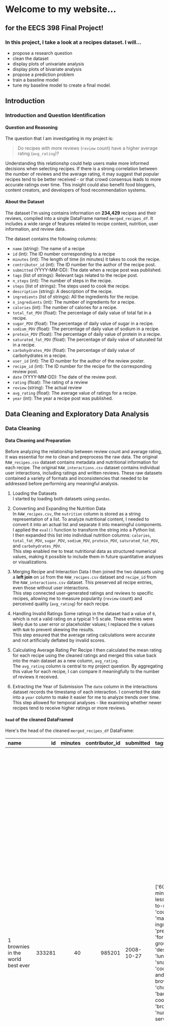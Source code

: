 # Welcome to my website...

## for the EECS 398 Final Project!

### In this project, I take a look at a recipes dataset. I will...

- propose a research question
- clean the dataset
- display plots of univariate analysis
- display plots of bivariate analysis
- propose a prediction problem
- train a baseline model
- tune my baseline model to create a final model.

## Introduction

### Introduction and Question Identification

#### Question and Reasoning

The question that I am investigating in my project is:

> Do recipes with more reviews (`review` count) have a higher average rating (`avg_rating`)?

Understanding this relationshp could help users make more informed decisions when selecting recipes. If there is a strong correlation between the number of reviews and the average rating, it may suggest that popular recipes tend to be better received - or that crowd consensus leads to more accurate ratings over time. This insight could also benefit food bloggers, content creators, and developers of food recommendation systems.

#### About the Dataset

The dataset I'm using contains information on **234,429** recipes and their reviews, compiled into a single DataFrame named `merged_recipes_df`. It includes a wide range of features related to recipe content, nutrition, user information, and review data.

The dataset contains the following columns:

- `name` (string): The name of a recipe
- `id` (int): The ID number corresponding to a recipe
- `minutes` (int): The length of time (in minutes) it takes to cook the recipe.
- `contributor_id` (int): The ID number for the author of the recipe post.
- `submitted` (YYYY-MM-DD): The date when a recipe post was published.
- `tags` (list of strings): Relevant tags related to the recipe post.
- `n_steps` (int): The number of steps in the recipe.
- `steps` (list of strings): The steps used to cook the recipe.
- `description` (string): A description of the recipe.
- `ingredients` (list of strings): All the ingredients for the recipe.
- `n_ingredients` (int): The number of ingredients for a recipe.
- `calories` (int): The number of calories for a recipe.
- `total_fat_PDV` (float): The percentage of daily value of total fat in a recipe.
- `sugar_PDV` (float): The percentage of daily value of sugar in a recipe.
- `sodium_PDV` (float): The percentage of daily value of sodium in a recipe.
- `protein_PDV` (float): The percentage of daily value of protein in a recipe.
- `saturated_fat_PDV` (float): The percentage of daily value of saturated fat in a recipe.
- `carbohydrates_PDV` (float): The percentage of daily value of carbohydrates in a recipe.
- `user_id` (int): The ID number for the author of the review poster.
- `recipe_id` (int): The ID number for the recipe for the corresponding review post.
- `date` (YYYY-MM-DD): The date of the review post.
- `rating` (float): The rating of a review
- `review` (string): The actual review
- `avg_rating` (float): The average value of ratings for a recipe.
- `year` (int): The year a recipe post was published.

## Data Cleaning and Exploratory Data Analysis

### Data Cleaning

#### Data Cleaning and Preparation

Before analyzing the relationship between review count and average rating, it was essential for me to clean and preprocess the raw data. The original `RAW_recipes.csv` dataset contains metadata and nutritional information for each recipe. The original `RAW_interactions.csv` dataset contains individual user interactions, including ratings and written reviews. These raw datasets contained a variety of formats and inconsistencies that needed to be addressed before performing any meaningful analysis.

1. Loading the Datasets  
   I started by loading both datasets using `pandas`.
2. Converting and Expanding the Nutrition Data  
   In `RAW_recipes.csv`, the `nutrition` column is stored as a string representation of a list. To analyze nutritional content, I needed to convert it into an actual list and separate it into meaningful components.  
    I applied the `eval()` function to transform the string into a Python list.  
    I then expanded this list into individual nutrition columns: `calories`, `total_fat_PDV`, `sugar_PDV`, `sodium_PDV`, `protein_PDV`, `saturated_fat_PDV`, and `carbohydrates_PDV`.  
    This step enabled me to treat nutritional data as structured numerical values, making it possible to include them in future quantitative analyses or visualizations.

3. Merging Recipe and Interaction Data
   I then joined the two datasets using a **left join** on `id` from the `RAW_recipes.csv` dataset and `recipe_id` from the `RAW_interactions.csv` dataset. This preserved all recipe entries, even those without user interactions.  
   This step connected user-generated ratings and reviews to specific recipes, allowing me to measure popularity (`review` count) and perceived quality (`avg_rating`) for each recipe.
4. Handling Invalid Ratings
   Some ratings in the dataset had a value of `0`, which is not a valid rating on a typical 1-5 scale. These entries were likely due to user error or placeholder values; I replaced the `0` values with `NaN` to prevent skewing the results.  
   This step ensured that the average rating calculations were accurate and not artificially deflated by invalid scores.
5. Calculating Average Rating Per Recipe
   I then calculated the mean rating for each recipe using the cleaned ratings and merged this value back into the main dataset as a new column, `avg_rating`.  
   The `avg_rating` column is central to my project question. By aggregating this value for each recipe, I can compare it meaningfully to the number of reviews it received.
6. Extracting the Year of Submission
   The `date` column in the interactions dataset records the timestamp of each interaction. I converted the date into a `year` column to make it easier for me to analyze trends over time.  
   This step allowed for temporal analyses - like examining whether newer recipes tend to receive higher ratings or more reviews.

#### `head` of the cleaned DataFramed

Here's the head of the cleaned `merged_recipes_df` DataFrame:

| name                               |     id | minutes | contributor_id | submitted  | tags                                                                                                                                                                                                                        | n_steps | steps                                                                                                                                                                                                                                                                                                                                                                                                                                                                                                                                                                                                                                                                                                                                                                                                                              | description                                                                                                                                                                                                                                                                                                                                                                      | ingredients                                                                                                                                                                    | n_ingredients | calories | total_fat_PDV | sugar_PDV | sodium_PDV | protein_PDV | saturated_fat_PDV | carbohydrates_PDV |     user_id | recipe_id | date       | rating | review                                                                                                                                                                                                                                                                                                                                           | avg_rating | year |
| :--------------------------------- | -----: | ------: | -------------: | :--------- | :-------------------------------------------------------------------------------------------------------------------------------------------------------------------------------------------------------------------------- | ------: | :--------------------------------------------------------------------------------------------------------------------------------------------------------------------------------------------------------------------------------------------------------------------------------------------------------------------------------------------------------------------------------------------------------------------------------------------------------------------------------------------------------------------------------------------------------------------------------------------------------------------------------------------------------------------------------------------------------------------------------------------------------------------------------------------------------------------------------- | :------------------------------------------------------------------------------------------------------------------------------------------------------------------------------------------------------------------------------------------------------------------------------------------------------------------------------------------------------------------------------- | :----------------------------------------------------------------------------------------------------------------------------------------------------------------------------- | ------------: | -------: | ------------: | --------: | ---------: | ----------: | ----------------: | ----------------: | ----------: | --------: | :--------- | -----: | :----------------------------------------------------------------------------------------------------------------------------------------------------------------------------------------------------------------------------------------------------------------------------------------------------------------------------------------------- | ---------: | ---: |
| 1 brownies in the world best ever  | 333281 |      40 |         985201 | 2008-10-27 | ['60-minutes-or-less', 'time-to-make', 'course', 'main-ingredient', 'preparation', 'for-large-groups', 'desserts', 'lunch', 'snacks', 'cookies-and-brownies', 'chocolate', 'bar-cookies', 'brownies', 'number-of-servings'] |      10 | ['heat the oven to 350f and arrange the rack in the middle', 'line an 8-by-8-inch glass baking dish with aluminum foil', 'combine chocolate and butter in a medium saucepan and cook over medium-low heat , stirring frequently , until evenly melted', 'remove from heat and let cool to room temperature', 'combine eggs , sugar , cocoa powder , vanilla extract , espresso , and salt in a large bowl and briefly stir until just evenly incorporated', 'add cooled chocolate and mix until uniform in color', 'add flour and stir until just incorporated', 'transfer batter to the prepared baking dish', 'bake until a tester inserted in the center of the brownies comes out clean , about 25 to 30 minutes', 'remove from the oven and cool completely before cutting']                                                  | these are the most; chocolatey, moist, rich, dense, fudgy, delicious brownies that you'll ever make.....sereiously! there's no doubt that these will be your fav brownies ever for you can add things to them or make them plain.....either way they're pure heaven!                                                                                                             | ['bittersweet chocolate', 'unsalted butter', 'eggs', 'granulated sugar', 'unsweetened cocoa powder', 'vanilla extract', 'brewed espresso', 'kosher salt', 'all-purpose flour'] |             9 |    138.4 |            10 |        50 |          3 |           3 |                19 |                 6 |      386585 |    333281 | 2008-11-19 |      4 | These were pretty good, but took forever to bake. I would send it ended up being almost an hour! Even then, the brownies stuck to the foil, and were on the overly moist side and not easy to cut. They did taste quite rich, though! Made for My 3 Chefs.                                                                                       |          4 | 2008 |
| 1 in canada chocolate chip cookies | 453467 |      45 |        1848091 | 2011-04-11 | ['60-minutes-or-less', 'time-to-make', 'cuisine', 'preparation', 'north-american', 'for-large-groups', 'canadian', 'british-columbian', 'number-of-servings']                                                               |      12 | ['pre-heat oven the 350 degrees f', 'in a mixing bowl , sift together the flours and baking powder', 'set aside', 'in another mixing bowl , blend together the sugars , margarine , and salt until light and fluffy', 'add the eggs , water , and vanilla to the margarine / sugar mixture and mix together until well combined', 'add in the flour mixture to the wet ingredients and blend until combined', 'scrape down the sides of the bowl and add the chocolate chips', 'mix until combined', 'scrape down the sides to the bowl again', 'using an ice cream scoop , scoop evenly rounded balls of dough and place of cookie sheet about 1 - 2 inches apart to allow for spreading during baking', 'bake for 10 - 15 minutes or until golden brown on the outside and soft & chewy in the center', 'serve hot and enjoy !'] | this is the recipe that we use at my school cafeteria for chocolate chip cookies. they must be the best chocolate chip cookies i have ever had! if you don't have margarine or don't like it, then just use butter (softened) instead.                                                                                                                                           | ['white sugar', 'brown sugar', 'salt', 'margarine', 'eggs', 'vanilla', 'water', 'all-purpose flour', 'whole wheat flour', 'baking soda', 'chocolate chips']                    |            11 |    595.1 |            46 |       211 |         22 |          13 |                51 |                26 |      424680 |    453467 | 2012-01-26 |      5 | Originally I was gonna cut the recipe in half (just the 2 of us here), but then we had a park-wide yard sale, & I made the whole batch & used them as enticements for potential buyers ~ what the hey, a free cookie as delicious as these are, definitely works its magic! Will be making these again, for sure! Thanks for posting the recipe! |          5 | 2012 |
| 412 broccoli casserole             | 306168 |      40 |          50969 | 2008-05-30 | ['60-minutes-or-less', 'time-to-make', 'course', 'main-ingredient', 'preparation', 'side-dishes', 'vegetables', 'easy', 'beginner-cook', 'broccoli']                                                                        |       6 | ['preheat oven to 350 degrees', 'spray a 2 quart baking dish with cooking spray , set aside', 'in a large bowl mix together broccoli , soup , one cup of cheese , garlic powder , pepper , salt , milk , 1 cup of french onions , and soy sauce', 'pour into baking dish , sprinkle remaining cheese over top', 'bake for 25 minutes or until cheese is lightly browned', 'sprinkle with rest of french fried onions and bake until onions are browned and cheese is bubbly , about 10 more minutes']                                                                                                                                                                                                                                                                                                                              | since there are already 411 recipes for broccoli casserole posted to "zaar" ,i decided to call this one #412 broccoli casserole.i don't think there are any like this one in the database. i based this one on the famous "green bean casserole" from campbell's soup. but i think mine is better since i don't like cream of mushroom soup.submitted to "zaar" on may 28th,2008 | ['frozen broccoli cuts', 'cream of chicken soup', 'sharp cheddar cheese', 'garlic powder', 'ground black pepper', 'salt', 'milk', 'soy sauce', 'french-fried onions']          |             9 |    194.8 |            20 |         6 |         32 |          22 |                36 |                 3 |       29782 |    306168 | 2008-12-31 |      5 | This was one of the best broccoli casseroles that I have ever made. I made my own chicken soup for this recipe. I was a bit worried about the tsp of soy sauce but it gave the casserole the best flavor. YUM!                                                                                                                                   |          5 | 2008 |
|                                    |        |         |                |            |                                                                                                                                                                                                                             |         |                                                                                                                                                                                                                                                                                                                                                                                                                                                                                                                                                                                                                                                                                                                                                                                                                                    |                                                                                                                                                                                                                                                                                                                                                                                  |                                                                                                                                                                                |               |          |               |           |            |             |                   |                   |             |           |            |        | The photos you took (shapeweaver) inspired me to make this recipe and it actually does look just like them when it comes out of the oven.                                                                                                                                                                                                        |            |      |
|                                    |        |         |                |            |                                                                                                                                                                                                                             |         |                                                                                                                                                                                                                                                                                                                                                                                                                                                                                                                                                                                                                                                                                                                                                                                                                                    |                                                                                                                                                                                                                                                                                                                                                                                  |                                                                                                                                                                                |               |          |               |           |            |             |                   |                   |             |           |            |        | Thanks so much for sharing your recipe shapeweaver. It was wonderful! Going into my family's favorite Zaar cookbook :)                                                                                                                                                                                                                           |            |      |
| 412 broccoli casserole             | 306168 |      40 |          50969 | 2008-05-30 | ['60-minutes-or-less', 'time-to-make', 'course', 'main-ingredient', 'preparation', 'side-dishes', 'vegetables', 'easy', 'beginner-cook', 'broccoli']                                                                        |       6 | ['preheat oven to 350 degrees', 'spray a 2 quart baking dish with cooking spray , set aside', 'in a large bowl mix together broccoli , soup , one cup of cheese , garlic powder , pepper , salt , milk , 1 cup of french onions , and soy sauce', 'pour into baking dish , sprinkle remaining cheese over top', 'bake for 25 minutes or until cheese is lightly browned', 'sprinkle with rest of french fried onions and bake until onions are browned and cheese is bubbly , about 10 more minutes']                                                                                                                                                                                                                                                                                                                              | since there are already 411 recipes for broccoli casserole posted to "zaar" ,i decided to call this one #412 broccoli casserole.i don't think there are any like this one in the database. i based this one on the famous "green bean casserole" from campbell's soup. but i think mine is better since i don't like cream of mushroom soup.submitted to "zaar" on may 28th,2008 | ['frozen broccoli cuts', 'cream of chicken soup', 'sharp cheddar cheese', 'garlic powder', 'ground black pepper', 'salt', 'milk', 'soy sauce', 'french-fried onions']          |             9 |    194.8 |            20 |         6 |         32 |          22 |                36 |                 3 | 1.19628e+06 |    306168 | 2009-04-13 |      5 | I made this for my son's first birthday party this weekend. Our guests INHALED it! Everyone kept saying how delicious it was. I was I could have gotten to try it.                                                                                                                                                                               |          5 | 2009 |
| 412 broccoli casserole             | 306168 |      40 |          50969 | 2008-05-30 | ['60-minutes-or-less', 'time-to-make', 'course', 'main-ingredient', 'preparation', 'side-dishes', 'vegetables', 'easy', 'beginner-cook', 'broccoli']                                                                        |       6 | ['preheat oven to 350 degrees', 'spray a 2 quart baking dish with cooking spray , set aside', 'in a large bowl mix together broccoli , soup , one cup of cheese , garlic powder , pepper , salt , milk , 1 cup of french onions , and soy sauce', 'pour into baking dish , sprinkle remaining cheese over top', 'bake for 25 minutes or until cheese is lightly browned', 'sprinkle with rest of french fried onions and bake until onions are browned and cheese is bubbly , about 10 more minutes']                                                                                                                                                                                                                                                                                                                              | since there are already 411 recipes for broccoli casserole posted to "zaar" ,i decided to call this one #412 broccoli casserole.i don't think there are any like this one in the database. i based this one on the famous "green bean casserole" from campbell's soup. but i think mine is better since i don't like cream of mushroom soup.submitted to "zaar" on may 28th,2008 | ['frozen broccoli cuts', 'cream of chicken soup', 'sharp cheddar cheese', 'garlic powder', 'ground black pepper', 'salt', 'milk', 'soy sauce', 'french-fried onions']          |             9 |    194.8 |            20 |         6 |         32 |          22 |                36 |                 3 |      768828 |    306168 | 2013-08-02 |      5 | Loved this. Be sure to completely thaw the broccoli. I didn&#039;t and it didn&#039;t get done in time specified. Just cooked it a little longer though and it was perfect. Thanks Chef.                                                                                                                                                         |          5 | 2013 |

### Univariate Analysis

#### `plotly` plot 1: **Histogram** that displays the distribution of average ratings (`avg_rating`) for recipes:

The histogram shows that the distribution of average recipe ratings is **left-skewed**, with most recipes receiving high ratings. However, there is a noticable drop between the number of recipes with an **average rating of 4.5** and those with a **perfect 5.0**, suggesting that while many recipes are well-received, far fewer consistently earn top marks.

#### `plotly` plot 2: **Histogram** that displays the distribution of the number of steps (`n_steps`) for recipes:

The histogram of recipe steps is **right-skewed**, indicating that while some recipes are quite complex, the majority involve a manageable **5 to 10 steps**. This suggests that most users tend to submit relatively simple recipes - which may attract more reviews and higher ratings due to their accessibility, a factor worth considering when exploring the relationship between review count and average rating.

### Bivariate Analysis

#### `plotly` plot 3: **Scatter plot** that displays the relationship between the number of reviews (`review` count) and average rating (`avg_rating`)

The scatter plot shows that most recipes cluster around **20 to 40 reviews** with **average ratings between 4 and 5**. While this suggests that popular recipes tend to be highly rated, the relatively flat trend line indicates **no strong linear relationship** between review count and average rating - implying that simply having more reviews doesn't necessarily mean a recipe is rated higher.

#### `plotly` plot 4: **Bar chart** that displays the distribution of the average percentage of daily value in sugar (`sugar_PDV`) for recipes at or below 2,000 calories in recipes by year (`year`)

The bar chart reveals that the **average sugar percentage of daily value** in recipes has remained relatively stable since 2008, but shows a noticable **increase beginning around 2015**, with peaks in **2015 and 2018**, which suggests that in recent years, users may be submitted **sweeter or less health-conscious recipes**. To ensure a more accurate representation, this analysis includes only recipes with **2,000 calories or fewer**, as those above that threshold contained **extreme outliers in sugar content** that skewed the data.

### Interesting Aggregates

Here's a pivot table that summarizes the yearly trends (`year`) in recipe reviews (`review` count) and average ratings (`avg_rating`):

| year | avg_rating | review |
| ---: | ---------: | -----: |
| 2008 |    4.62743 |  31593 |
| 2009 |    4.67466 |  48420 |
| 2010 |    4.70223 |  36970 |
| 2011 |    4.70723 |  29187 |
| 2012 |    4.73037 |  23827 |
| 2013 |    4.70944 |  21849 |
| 2014 |    4.68466 |  12580 |
| 2015 |     4.6112 |   8206 |
| 2016 |    4.59224 |   5999 |
| 2017 |    4.59481 |   8825 |
| 2018 |    4.59397 |   6915 |

The pivot table summarizes **yearly trends in both average recipe ratings and total review counts**, providing a broader view of how user engagement and user perceptions have evolved ofer time. By tracking these metrics from year to year, I can identify periods of **increased actiivty or shifting user preferences** - which helps contextualize my main question about the relationship between **review count** and **average rating**. For example,a rise in review volume without a corresponding increase in average rating could suggest that more reviews don't always translate to higher recipe approval.

### Imputation

Only the missing values in the `rating` column needed to be imputed with a value of `Na.N` because the `rating` column was the only column from the `RAW_interactions.csv` file that contained missing values.

## Framing a Prediction Problem

## Baseline Model

## Final Model
